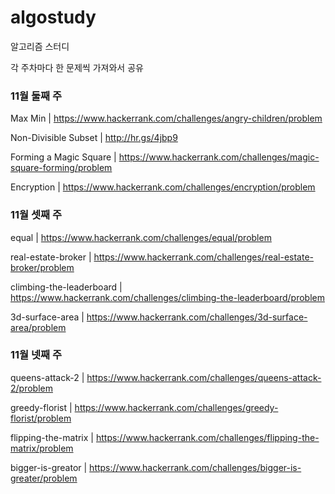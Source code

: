 # algostudy

알고리즘 스터디

각 주차마다 한 문제씩 가져와서 공유

### 11월 둘째 주

Max Min | https://www.hackerrank.com/challenges/angry-children/problem

Non-Divisible Subset | http://hr.gs/4jbp9

Forming a Magic Square | https://www.hackerrank.com/challenges/magic-square-forming/problem

Encryption | https://www.hackerrank.com/challenges/encryption/problem

### 11월 셋째 주

equal | https://www.hackerrank.com/challenges/equal/problem

real-estate-broker | https://www.hackerrank.com/challenges/real-estate-broker/problem

climbing-the-leaderboard | https://www.hackerrank.com/challenges/climbing-the-leaderboard/problem

3d-surface-area | https://www.hackerrank.com/challenges/3d-surface-area/problem

### 11월 넷째 주

queens-attack-2 | https://www.hackerrank.com/challenges/queens-attack-2/problem

greedy-florist | https://www.hackerrank.com/challenges/greedy-florist/problem

flipping-the-matrix | https://www.hackerrank.com/challenges/flipping-the-matrix/problem

bigger-is-greator | https://www.hackerrank.com/challenges/bigger-is-greater/problem
